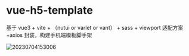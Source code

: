 # vue-h5-template

基于 vue3 + vite + （nutui or varlet or vant） + sass + viewport 适配方案 +axios 封装，构建手机端模板脚手架

![20230704153006](http://s3.airtlab.com/blog/20230704153006.png)